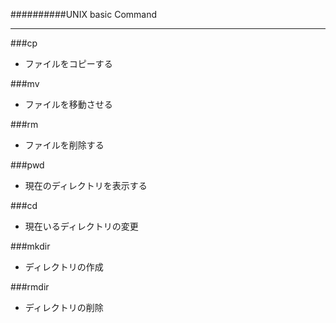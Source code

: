 ##########UNIX basic Command
***

###cp
 - ファイルをコピーする

###mv
 - ファイルを移動させる

###rm
 - ファイルを削除する

###pwd
 - 現在のディレクトリを表示する

###cd
 - 現在いるディレクトリの変更

###mkdir
 - ディレクトリの作成

###rmdir
 - ディレクトリの削除

